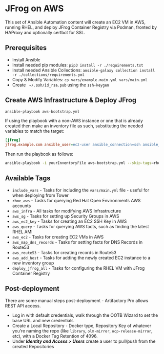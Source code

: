 # JFrog on AWS

This set of Ansible Automation content will create an EC2 VM in AWS, running RHEL, and deploy JFrog Container Registry via Podman, fronted by HAProxy and optionally certbot for SSL.

## Prerequisites

- Install Ansible
- Install needed pip modules: `pip3 install -r ./requirements.txt`
- Install needed Ansible Collections: `ansible-galaxy collection install -r ./collections/requirements.yml`
- Copy & Modify Variables: `cp vars/example.main.yml vars/main.yml`
- Create ` ~/.ssh/id_rsa.pub` using the `ssh-keygen`

## Create AWS Infrastructure & Deploy JFrog

```bash
ansible-playbook aws-bootstrap.yml
```

If using the playbook with a non-AWS instance or one that is already created then make an inventory file as such, substituting the needed variables to match the target:

```ini
[jfrog]
jfrog.example.com ansible_user=ec2-user ansible_connection=ssh ansible_ssh_common_args='-o StrictHostKeyChecking=no' ansible_python_interpreter='/usr/libexec/platform-python' ansible_ssh_private_key_file="~/.ssh/id_rsa" base_domain="example.com" env_email_owner="you@example.com"
```

Then run the playbook as follows:

```bash
ansible-playbook -i yourInventoryFile aws-bootstrap.yml --skip-tags=rhoe_aws,aws_infra
```

## Available Tags

- `include_vars` - Tasks for including the `vars/main.yml` file - useful for when deploying from Tower
- `rhoe_aws` - Tasks for querying Red Hat Open Environments AWS accounts
- `aws_infra` - All tasks for modifying AWS Infrastructure
- `aws_sg` - Tasks for setting up Security Groups in AWS
- `aws_ec2_key` - Tasks for creating an EC2 SSH Key in AWS
- `aws_query` - Tasks for querying AWS facts, such as finding the latest RHEL AMI
- `aws_ec2` - Tasks for creating EC2 VMs in AWS
- `aws_map_dns_records` - Tasks for setting facts for DNS Records in Route53
- `aws_route53` - Tasks for creating records in Route53
- `aws_add_host` - Tasks for adding the newly created EC2 instance to a new inventory group
- `deploy_jfrog_all` - Tasks for configuring the RHEL VM with JFrog Container Registry

## Post-deployment

There are some manual steps post-deployment - Artifactory Pro allows REST API access.

- Log in with default credentials, walk through the OOTB Wizard to set the base URL and new credentials
- Create a Local Repository - Docker type, Repository Key of whatever you're naming the repo (like `library`, `olm-mirror`, `ocp-release-mirror`, etc), with a Docker Tag Retention of 4096.
- Under ***Identity and Access > Users*** create a user to pull/push from the created Repositories